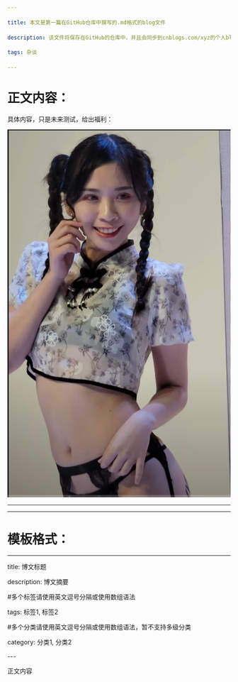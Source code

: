 ```yaml
---

title: 本文是第一篇在GitHub仓库中撰写的.md格式的blog文件

description: 该文件将保存在GitHub的仓库中，并且会同步到cnblogs.com/xyz的个人blog的主页上面。

tags: 杂谈

---
```



# 正文内容：

具体内容，只是未来测试，给出福利：



![美女图](./2024_9_24_1_第一篇在GitHub上的.md文件同步到cnblogs上.assets/截图20240924112343-1727150768812-22-1727151628454-1.png)



------

------



# 模板格式：


---

title: 博文标题

description: 博文摘要

\#多个标签请使用英文逗号分隔或使用数组语法

tags: 标签1, 标签2

\#多个分类请使用英文逗号分隔或使用数组语法，暂不支持多级分类

category: 分类1, 分类2

\---

正文内容